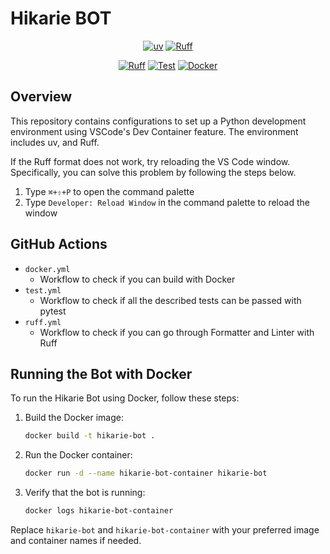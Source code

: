 # Hikarie BOT

<div align="center">

[![uv](https://img.shields.io/endpoint?url=https://raw.githubusercontent.com/astral-sh/uv/main/assets/badge/v0.json)](https://github.com/astral-sh/uv)
[![Ruff](https://img.shields.io/endpoint?url=https://raw.githubusercontent.com/astral-sh/ruff/main/assets/badge/v2.json)](https://github.com/astral-sh/ruff)

[![Ruff](https://github.com/Xilorole/hikarie-bot/actions/workflows/ruff.yml/badge.svg)](https://github.com/Xilorole/hikarie-bot/actions/workflows/ruff.yml)
[![Test](https://github.com/Xilorole/hikarie-bot/actions/workflows/test.yml/badge.svg)](https://github.com/Xilorole/hikarie-bot/actions/workflows/test.yml)
[![Docker](https://github.com/Xilorole/hikarie-bot/actions/workflows/docker.yml/badge.svg)](https://github.com/Xilorole/hikarie-bot/actions/workflows/docker.yml)

</div>

## Overview
This repository contains configurations to set up a Python development environment using VSCode's Dev Container feature.
The environment includes uv, and Ruff.

If the Ruff format does not work, try reloading the VS Code window.
Specifically, you can solve this problem by following the steps below.

1. Type `⌘+⇧+P` to open the command palette
2. Type `Developer: Reload Window` in the command palette to reload the window

## GitHub Actions
- `docker.yml`
  - Workflow to check if you can build with Docker
- `test.yml`
  - Workflow to check if all the described tests can be passed with pytest
- `ruff.yml`
  - Workflow to check if you can go through Formatter and Linter with Ruff
## Running the Bot with Docker

To run the Hikarie Bot using Docker, follow these steps:

1. Build the Docker image:

   ```bash
   docker build -t hikarie-bot .
   ```

2. Run the Docker container:

   ```bash
   docker run -d --name hikarie-bot-container hikarie-bot
   ```

3. Verify that the bot is running:

   ```bash
   docker logs hikarie-bot-container
   ```

Replace `hikarie-bot` and `hikarie-bot-container` with your preferred image and container names if needed.
